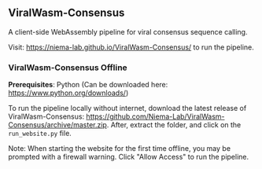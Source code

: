 ## ViralWasm-Consensus 

A client-side WebAssembly pipeline for viral consensus sequence calling. 

Visit: https://niema-lab.github.io/ViralWasm-Consensus/ to run the pipeline.

### ViralWasm-Consensus Offline
**Prerequisites**: Python (Can be downloaded here: https://www.python.org/downloads/)

To run the pipeline locally without internet, download the latest release of ViralWasm-Consensus: https://github.com/Niema-Lab/ViralWasm-Consensus/archive/master.zip. After, extract the folder, and click on the `run_website.py` file. 

Note: When starting the website for the first time offline, you may be prompted with a firewall warning. Click "Allow Access" to run the pipeline.
